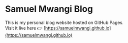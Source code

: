 # Samuel Mwangi Blog
This is my personal blog website hosted on GitHub Pages.  
Visit it live here 👉 [https://samuelmwangi.github.io](https://samuelmwangi.github.io)
